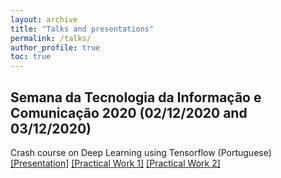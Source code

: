 ```yaml
---
layout: archive
title: "Talks and presentations"
permalink: /talks/
author_profile: true
toc: true
---
```


## Semana da Tecnologia da Informação e Comunicação 2020 (02/12/2020 and 03/12/2020)

Crash course on Deep Learning using Tensorflow (Portuguese) [[Presentation]](https://eddardd.github.io/files/Presentations/SETIC2020.pdf) [[Practical Work 1]](https://colab.research.google.com/drive/1-m00HkqZTr-EnZr3kZaEoNkBageU0dZ5?usp=sharing) [[Practical Work 2]]()